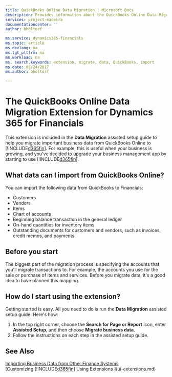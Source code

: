 ```yaml
---
title: QuickBooks Online Data Migration | Microsoft Docs
description: Provides information about the QuickBooks Online Data Migration extension
services: project-madeira
documentationcenter: ''
author: bholtorf

ms.service: dynamics365-financials
ms.topic: article
ms.devlang: na
ms.tgt_pltfrm: na
ms.workload: na
ms. search.keywords: extension, migrate, data, QuickBooks, import
ms.date: 05/24/2017
ms.author: bholtorf

---
```


# The QuickBooks Online Data Migration Extension for Dynamics 365 for Financials
This extension is included in the **Data Migration** assisted setup guide to help you migrate important business data from QuickBooks Online to [!INCLUDE[d365fin](includes/d365fin_md.md)]. For example, this is useful when your business is growing, and you've decided to upgrade your business management app by starting to use [!INCLUDE[d365fin](includes/d365fin_md.md)].

## What data can I import from QuickBooks Online?
You can import the following data from QuickBooks to Financials:  

* Customers
* Vendors
* Items
* Chart of accounts 
* Beginning balance transaction in the general ledger
* On-hand quantities for inventory items
* Outstanding documents for customers and vendors, such as invoices, credit memos, and payments

## Before you start
The biggest part of the migration process is specifying the accounts that you'll migrate transactions to. For example, the accounts you use for the sale or purchase of items and services. Before you migrate data, it's a good idea to have planned this mapping.

## How do I start using the extension?
Getting started is easy. All you need to do is run the **Data Migration** assisted setup guide. Here's how:

1. In the top right corner, choose the **Search for Page or Report** icon, enter **Assisted Setup**, and then choose **Migrate business data**.
2. Follow the instructions on each step in the assisted setup guide.

## See Also
[Importing Business Data from Other Finance Systems](upload-data.md)  
[Customizing [!INCLUDE[d365fin](includes/d365fin_md.md)] Using Extensions ](ui-extensions.md) 
